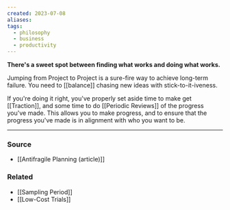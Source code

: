 ```yaml
---
created: 2023-07-08
aliases: 
tags:
  - philosophy
  - business
  - productivity
---
```

**There's a sweet spot between finding what works and doing what works.**

Jumping from Project to Project is a sure-fire way to achieve long-term failure. You need to [[balance]] chasing new ideas with stick-to-it-iveness. 

If you're doing it right, you've properly set aside time to make get [[Traction]], and some time to do [[Periodic Reviews]] of the progress you've made. This allows you to make progress, and to ensure that the progress you've made is in alignment with who you want to be. 

---

### Source
- [[Antifragile Planning (article)]]

### Related
- [[Sampling Period]] 
- [[Low-Cost Trials]]
